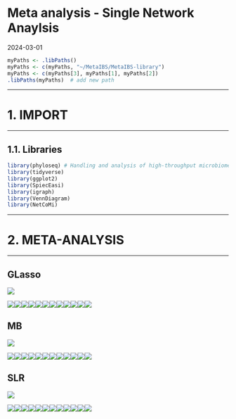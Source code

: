 Meta analysis - Single Network Anaylsis
================
2024-03-01

``` r
myPaths <- .libPaths()
myPaths <- c(myPaths, "~/MetaIBS/MetaIBS-library")
myPaths <- c(myPaths[3], myPaths[1], myPaths[2])
.libPaths(myPaths)  # add new path
```

------------------------------------------------------------------------

# 1. IMPORT

------------------------------------------------------------------------

## 1.1. Libraries

``` r
library(phyloseq) # Handling and analysis of high-throughput microbiome census data.
library(tidyverse)
library(ggplot2)
library(SpiecEasi)
library(igraph)
library(VennDiagram)
library(NetCoMi)
```

------------------------------------------------------------------------

# 2. META-ANALYSIS

------------------------------------------------------------------------

## GLasso

![](images/family/meta-analysis-glasso-1.png)<!-- -->

![](images/family/single-network-glasso-1.png)<!-- -->![](images/family/single-network-glasso-2.png)<!-- -->![](images/family/single-network-glasso-3.png)<!-- -->![](images/family/single-network-glasso-4.png)<!-- -->![](images/family/single-network-glasso-5.png)<!-- -->![](images/family/single-network-glasso-6.png)<!-- -->![](images/family/single-network-glasso-7.png)<!-- -->![](images/family/single-network-glasso-8.png)<!-- -->![](images/family/single-network-glasso-9.png)<!-- -->![](images/family/single-network-glasso-10.png)<!-- -->![](images/family/single-network-glasso-11.png)<!-- -->![](images/family/single-network-glasso-12.png)<!-- -->

## MB

![](images/family/meta-analysis-mb-1.png)<!-- -->

![](images/family/single-network-mb-1.png)<!-- -->![](images/family/single-network-mb-2.png)<!-- -->![](images/family/single-network-mb-3.png)<!-- -->![](images/family/single-network-mb-4.png)<!-- -->![](images/family/single-network-mb-5.png)<!-- -->![](images/family/single-network-mb-6.png)<!-- -->![](images/family/single-network-mb-7.png)<!-- -->![](images/family/single-network-mb-8.png)<!-- -->![](images/family/single-network-mb-9.png)<!-- -->![](images/family/single-network-mb-10.png)<!-- -->![](images/family/single-network-mb-11.png)<!-- -->![](images/family/single-network-mb-12.png)<!-- -->

## SLR

![](images/family/meta-analysis-slr-1.png)<!-- -->

![](images/family/single-network-slr-1.png)<!-- -->![](images/family/single-network-slr-2.png)<!-- -->![](images/family/single-network-slr-3.png)<!-- -->![](images/family/single-network-slr-4.png)<!-- -->![](images/family/single-network-slr-5.png)<!-- -->![](images/family/single-network-slr-6.png)<!-- -->![](images/family/single-network-slr-7.png)<!-- -->![](images/family/single-network-slr-8.png)<!-- -->![](images/family/single-network-slr-9.png)<!-- -->![](images/family/single-network-slr-10.png)<!-- -->![](images/family/single-network-slr-11.png)<!-- -->![](images/family/single-network-slr-12.png)<!-- -->
